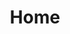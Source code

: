 ---
layout: home
title: Home
show_modal: true
profile_image: https://res.cloudinary.com/dktzt7yn1/image/upload/v1741373385/4A433223-994E-41B6-B4F7-50EB26DF0C28_cvbtmp.jpg
welcome_text: Welcome
intro_text: Built up this portfolio as a way to work around the LinkedIn formality.
---